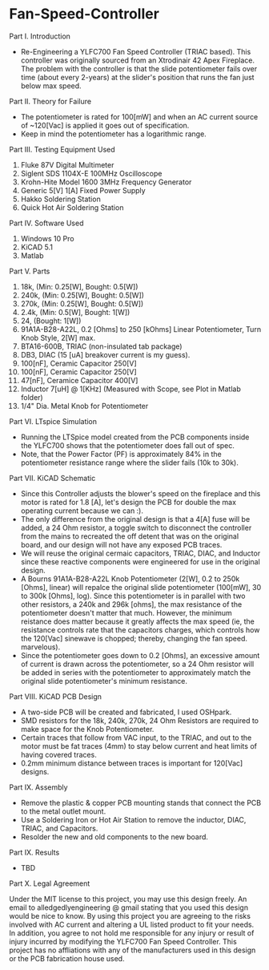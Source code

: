 # Fan-Speed-Controller

Part I. Introduction
   * Re-Engineering a YLFC700 Fan Speed Controller (TRIAC based). This controller was originally sourced from an Xtrodinair 42 Apex Fireplace. The problem with the controller is that the slide potentiometer fails over time (about every 2-years) at the slider's position that runs the fan just below max speed. 

Part II. Theory for Failure
   * The potentiometer is rated for 100[mW] and when an AC current source of ~120[Vac] is applied it goes out of specification. 
   * Keep in mind the potentiometer has a logarithmic range.
   
Part III. Testing Equipment Used
1. Fluke 87V Digital Multimeter
2. Siglent SDS 1104X-E 100MHz Oscilloscope
3. Krohn-Hite Model 1600 3MHz Frequency Generator
4. Generic 5[V] 1[A] Fixed Power Supply
5. Hakko Soldering Station
6. Quick Hot Air Soldering Station

Part IV. Software Used
1. Windows 10 Pro
2. KiCAD 5.1
3. Matlab

Part V. Parts
1. 18k,  (Min: 0.25[W], Bought: 0.5[W])
2. 240k, (Min: 0.25[W], Bought: 0.5[W])
3. 270k, (Min: 0.25[W], Bought: 0.5[W])
4. 2.4k, (Min: 0.5[W], Bought: 1[W])
5. 24, (Bought: 1[W])
5. 91A1A-B28-A22L, 0.2 [Ohms] to 250 [kOhms] Linear Potentiometer, Turn Knob Style, 2[W] max.
6. BTA16-600B, TRIAC (non-insulated tab package)
7. DB3, DIAC (15 [uA] breakover current is my guess).
8. 100[nF], Ceramic Capacitor 250[V]
9. 100[nF], Ceramic Capacitor 250[V]
9. 47[nF], Ceramice Capacitor 400[V]
10. Inductor 7[uH] @ 1[KHz] (Measured with Scope, see Plot in Matlab folder)
11. 1/4" Dia. Metal Knob for Potentiometer

Part VI. LTspice Simulation
   * Running the LTSpice model created from the PCB components inside the YLFC700 shows that the potentiometer does fall out of spec. 
   * Note, that the Power Factor (PF) is approximately 84% in the potentiometer resistance range where the slider fails (10k to 30k).

Part VII. KiCAD Schematic
   * Since this Controller adjusts the blower's speed on the fireplace and this motor is rated for 1.8 [A], let's design the PCB for double the max operating current because we can :). 
   * The only difference from the original design is that a 4[A] fuse will be added, a 24 Ohm resistor, a toggle switch to disconnect the controller from the mains to recreated the off detent that was on the original board, and our design will not have any exposed PCB traces.
   * We will reuse the original cermaic capacitors, TRIAC, DIAC, and Inductor since these reactive components were engineered for use in the original design.
   * A Bourns 91A1A-B28-A22L Knob Potentiometer (2[W], 0.2 to 250k [Ohms], linear) will repalce the original slide potentiometer (100[mW], 30 to 300k [Ohms], log). Since this potentiometer is in parallel with two other resistors, a 240k and 296k [ohms], the max resistance of the potentiometer doesn't matter that much. However, the minimum reistance does matter because it greatly affects the max speed (ie, the resistance controls rate that the capacitors charges, which controls how the 120[Vac] sinewave is chopped; thereby, changing the fan speed. marvelous).
   * Since the potentiometer goes down to 0.2 [Ohms], an excessive amount of current is drawn across the potentiometer, so a 24 Ohm resistor will be added in series with the potentiometer to approximately match the original slide potentiometer's minimum resistance. 
  
 Part VIII. KiCAD PCB Design
   * A two-side PCB will be created and fabricated, I used OSHpark.
   * SMD resistors for the 18k, 240k, 270k, 24 Ohm Resistors are required to make space for the Knob Potentiometer.
   * Certain traces that follow from VAC input, to the TRIAC, and out to the motor must be fat traces (4mm) to stay below current and heat limits of having covered traces.
   * 0.2mm minimum distance between traces is important for 120[Vac] designs.

Part IX. Assembly
   * Remove the plastic & copper PCB mounting stands that connect the PCB to the metal outlet mount.
   * Use a Soldering Iron or Hot Air Station to remove the inductor, DIAC, TRIAC, and Capacitors.
   * Resolder the new and old components to the new board. 

Part IX. Results
   * TBD
  
   
Part X. Legal Agreement
 
Under the MIT license to this project, you may use this design freely. An email to alledgedlyengineering @ gmail stating that you used this design would be nice to know. By using this project you are agreeing to the risks involved with AC current and altering a UL listed product to fit your needs. In addition, you agree to not hold me responsible for any injury or result of injury incurred by modifying the YLFC700 Fan Speed Controller. This project has no affliations with any of the manufacturers used in this design or the PCB fabrication house used.  
